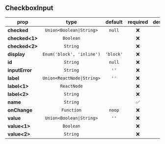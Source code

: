 ## CheckboxInput

prop | type | default | required | description
---- | :----: | :-------: | :--------: | -----------
**checked** | `Union<Boolean\|String>` | `null` | :x: | 
**checked<1>** | `Boolean` |  | :x: | 
**checked<2>** | `String` |  | :x: | 
**display** | `Enum('block', 'inline')` | `'block'` | :x: | 
**id** | `String` | `null` | :x: | 
**inputError** | `String` | `''` | :x: | 
**label** | `Union<ReactNode\|String>` | `''` | :x: | 
**label<1>** | `ReactNode` |  | :x: | 
**label<2>** | `String` |  | :x: | 
**name** | `String` |  | :white_check_mark: | 
**onChange** | `Function` | `noop` | :x: | 
**value** | `Union<Boolean\|String>` | `''` | :x: | 
**value<1>** | `Boolean` |  | :x: | 
**value<2>** | `String` |  | :x: | 

